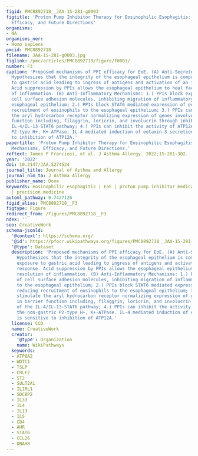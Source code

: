 ```yaml
---
figid: PMC8892718__JAA-15-281-g0003
figtitle: 'Proton Pump Inhibitor Therapy for Eosinophilic Esophagitis: History, Mechanisms,
  Efficacy, and Future Directions'
organisms:
- NA
organisms_ner:
- Homo sapiens
pmcid: PMC8892718
filename: JAA-15-281-g0003.jpg
figlink: /pmc/articles/PMC8892718/figure/f0003/
number: F3
caption: 'Proposed mechanisms of PPI efficacy for EoE. (A) Anti-Secretory Mechanism:
  Hypothesizes that the integrity of the esophageal epithelium is compromised by exposure
  to gastric acid leading to ingress of antigens and activation of an immune response.
  Acid suppression by PPIs allows the esophageal epithelium to heal facilitating resolution
  of inflammation. (B) Anti-Inflammatory Mechanisms: 1.) PPIs block expression of
  cell surface adhesion molecules, inhibiting migration of inflammatory cells to the
  esophageal epithelium; 2.) PPIs block STAT6 mediated expression of eotaxin-3 reducing
  recruitment of eosinophils to the esophageal epithelium; 3.) PPIs can stimulate
  the aryl hydrocarbon receptor normalizing expression of genes involved in barrier
  function including, filaggrin, loricrin, and involucrin through inhibition of the
  IL-4/IL-13-STAT6 pathway; 4.) PPIs can inhibit the activity of ATP12A, the non-gastric
  P2-type H+, K+-ATPase. IL-4 mediated induction of eotaxin-3 secretion is sensitive
  to inhibition of ATP12A.'
papertitle: 'Proton Pump Inhibitor Therapy for Eosinophilic Esophagitis: History,
  Mechanisms, Efficacy, and Future Directions.'
reftext: James P Franciosi, et al. J Asthma Allergy. 2022;15:281-302.
year: '2022'
doi: 10.2147/JAA.S274524
journal_title: Journal of Asthma and Allergy
journal_nlm_ta: J Asthma Allergy
publisher_name: Dove
keywords: eosinophilic esophagitis | EoE | proton pump inhibitor medication | PPI
  | precision medicine
automl_pathway: 0.7427126
figid_alias: PMC8892718__F3
figtype: Figure
redirect_from: /figures/PMC8892718__F3
ndex: ''
seo: CreativeWork
schema-jsonld:
  '@context': https://schema.org/
  '@id': https://pfocr.wikipathways.org/figures/PMC8892718__JAA-15-281-g0003.html
  '@type': Dataset
  description: 'Proposed mechanisms of PPI efficacy for EoE. (A) Anti-Secretory Mechanism:
    Hypothesizes that the integrity of the esophageal epithelium is compromised by
    exposure to gastric acid leading to ingress of antigens and activation of an immune
    response. Acid suppression by PPIs allows the esophageal epithelium to heal facilitating
    resolution of inflammation. (B) Anti-Inflammatory Mechanisms: 1.) PPIs block expression
    of cell surface adhesion molecules, inhibiting migration of inflammatory cells
    to the esophageal epithelium; 2.) PPIs block STAT6 mediated expression of eotaxin-3
    reducing recruitment of eosinophils to the esophageal epithelium; 3.) PPIs can
    stimulate the aryl hydrocarbon receptor normalizing expression of genes involved
    in barrier function including, filaggrin, loricrin, and involucrin through inhibition
    of the IL-4/IL-13-STAT6 pathway; 4.) PPIs can inhibit the activity of ATP12A,
    the non-gastric P2-type H+, K+-ATPase. IL-4 mediated induction of eotaxin-3 secretion
    is sensitive to inhibition of ATP12A.'
  license: CC0
  name: CreativeWork
  creator:
    '@type': Organization
    name: WikiPathways
  keywords:
  - ATP8A2
  - WDTC1
  - TSLP
  - CRLF2
  - ST2
  - SULT2A1
  - IL1RL1
  - SDCBP2
  - IL33
  - IL4
  - IL13
  - IL5
  - CD4
  - AHR
  - STAT6
  - CCL26
  - DNAH8
---
```

